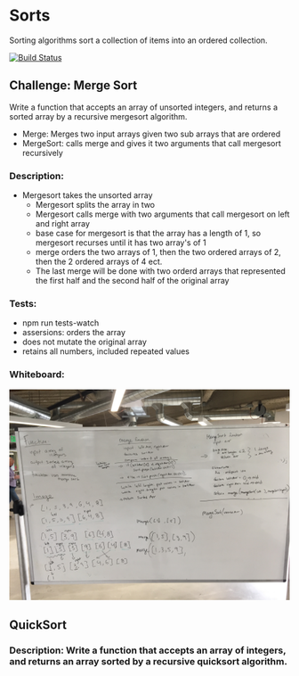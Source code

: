# Sorts
Sorting algorithms sort a collection of items into an ordered collection. 

[![Build Status](https://www.travis-ci.com/hingham/data-structures-and-algorithms.svg?branch=master)](https://www.travis-ci.com/hingham/data-structures-and-algorithms)

## Challenge: Merge Sort
Write a function that accepts an array of unsorted integers, and returns a sorted array by a recursive mergesort algorithm.
* Merge: Merges two input arrays given two sub arrays that are ordered
* MergeSort: calls merge and gives it two arguments that call mergesort recursively

### Description: 
* Mergesort takes the unsorted array
  * Mergesort splits the array in two
  * Mergesort calls merge with two arguments that call mergesort on left and right array
  * base case for mergesort is that the array has a length of 1, so mergesort recurses until it has two array's of 1
  * merge orders the two arrays of 1, then the two ordered arrays of 2, then the 2 ordered arrays of 4 ect.
  * The last merge will be done with two orderd arrays that represented the first half and the second half of the original array

### Tests:
* npm run tests-watch 
* assersions: orders the array
* does not mutate the original array
* retains all numbers, included repeated values

### Whiteboard:
![image](assets/merge-sort.JPG)

## QuickSort
### Description: Write a function that accepts an array of integers, and returns an array sorted by a recursive quicksort algorithm.
